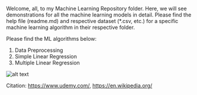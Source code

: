 Welcome, all, to my Machine Learning Repository folder. Here, we will see demonstrations for all the machine learning models in detail. Please find the help file (readme.md) and respective dataset (*.csv, etc.) for a specific machine learning algorithm in their respective folder.

Please find the ML algorithms below:

1. Data Preprocessing
2. Simple Linear Regression
3. Multiple Linear Regression


![alt text](https://github.com/prtk1306/MachineLearning/blob/master/ML%20Logo.PNG "Machine Learning")

Citation: https://www.udemy.com/, https://en.wikipedia.org/